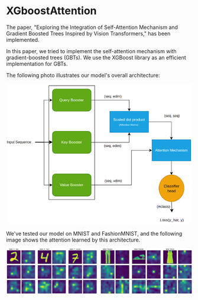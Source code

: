 # XGboostAttention
The paper, "Exploring the Integration of Self-Attention Mechanism and Gradient Boosted Trees Inspired by Vision Transformers," has been implemented.

In this paper, we tried to implement the self-attention mechanism with gradient-boosted trees (GBTs). We use the XGBoost library as an efficient implementation for GBTs. 

The following photo illustrates our model's overall architecture: 

![overall architecture](./images/OverallArch.png)

We've tested our model on MNIST and FashionMNIST, and the following image shows the attention learned by this architecture. 

![](./images/MNISTFashionMasks.png)
